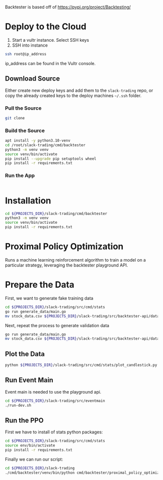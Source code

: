 Backtester is based off of https://pypi.org/project/Backtesting/

# Deploy to the Cloud
1. Start a vultr instance. Select SSH keys
2. SSH into instance
``` bash
ssh root@ip_address
```
ip_address can be found in the Vultr console.

## Download Source
Either create new deploy keys and add them to the `slack-trading` repo, or copy the already created keys to the deploy machines `~/.ssh` folder.

### Pull the Source
``` bash
git clone 
```

### Build the Source
``` bash
apt install -y python3.10-venv
cd /root/slack-trading/cmd/backtester
python3 -m venv venv
source venv/bin/activate
pip install --upgrade pip setuptools wheel
pip install -r requirements.txt
```

### Run the App
``` bash

```

# Installation
``` bash
cd ${PROJECTS_DIR}/slack-trading/cmd/backtester
python3 -m venv venv
source venv/bin/activate
pip install -r requirements.txt
```

# Proximal Policy Optimization
Runs a machine learning reinforcement algorithm to train a model on a particular strategy, leveraging the backtester playground API.

# Prepare the Data
First, we want to generate fake training data
``` bash
cd ${PROJECTS_DIR}/slack-trading/src/cmd/stats
go run generate_data/main.go
mv stock_data.csv ${PROJECTS_DIR}/slack-trading/src/backtester-api/data/training_data.csv
```

Next, repeat the process to generate validation data
``` bash
go run generate_data/main.go
mv stock_data.csv ${PROJECTS_DIR}/slack-trading/src/backtester-api/data/validation_data.csv
```

## Plot the Data
``` bash
python ${PROJECTS_DIR}/slack-trading/src/cmd/stats/plot_candlestick.py ${PROJECTS_DIR}/slack-trading/src/backtester-api/data/training_data.csv
```

## Run Event Main
Event main is needed to use the playground api.
``` bash
cd ${PROJECTS_DIR}/slack-trading/src/eventmain
./run-dev.sh
```

## Run the PPO
First we have to install of stats python packages:
``` bash
cd ${PROJECTS_DIR}/slack-trading/src/cmd/stats
source env/bin/activate
pip install -r requirements.txt
```

Finally we can run our script:
``` bash
cd ${PROJECTS_DIR}/slack-trading
./cmd/backtester/venv/bin/python cmd/backtester/proximal_policy_optimization.py
```